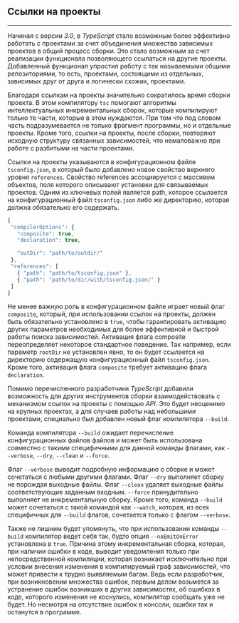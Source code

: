 ## Ссылки на проекты
________________

Начиная с версии *3.0*, в *TypeScript* стало возможным более эффективно работать с проектами за счет объединения множества зависимых проектов в общий процесс сборки. Это стало возможным за счет реализации функционала позволяющего ссылаться на другие проекты. Добавленный функционал упростил работу с так называемыми общими репозиториями, то есть, проектами, состоящими из отдельных, зависимых друг от друга и логически схожих, проектами. 

Благодаря ссылкам на проекты значительно сократилось время сборки проекта. В этом компилятору `tsc` помогают алгоритмы  интеллектуальных инкрементальных сборок, которые компилируют только те части, которые в этом нуждаются. При том что под словом часть подразумевается не только фрагмент программы, но и отдельные проекты. Кроме того, ссылки на проекты, после сборки, повторяют исходную структуру связанных зависимостей, что немаловажно при работе с разбитыми на части проектами.

Ссылки на проекты указываются в конфигурационном файле `tsconfig.json`, в который было добавлено новое свойство верхнего уровня `references`. Свойство references ассоциируется с массивом объектов, поля которого описывают установки для связываемых проектов. Одним из ключевых полей является path, которое ссылается на конфигурационный файл `tsconfig.json` либо же директорию, которая должна обязательно его содержать.

~~~~~typescript
{
 "compilerOptions": {
   "composite": true,
   "declaration": true,

   "outDir": "path/to/outdir/"
 },
 "references": [
   { "path": "path/to/tsconfig.json" },
   { "path": "path/to/dir/with/tsconfig.json/" }
 ]
}
~~~~~


Не менее важную роль в конфигурационном файле играет новый флаг `composite`, который, при использовании ссылок на проекты, должен быть обязательно установлено в `true`, чтобы гарантировать активацию других параметров необходимых для более эффективной и быстрой работы поиска зависимостей. Активация флага composite переопределяет некоторое стандартное поведение. Так например, если параметр `rootDir` не установлен явно, то он будет ссылается на директорию содержащую конфигурационный файл `tsconfig.json`. Кроме того, активация флага `composite` требует активацию флага `declaration`.


Помимо перечисленного разработчики *TypeScript* добавили возможность для других инструментов сборки взаимодействовать с механизмом ссылок на проекты с помощью *API*. Это будет неоценимо на крупных проектах, а для случаев работы над небольшими проектами, специально был добавлен новый флаг компилятора `--build`. 

Команда компилятора `--build` ожидает перечисление конфигурационных файлов файлов и может быть использована совместно с такими специфичными для данной команды флагами, как `--verbose`, `--dry`, `--clean`  и `--force`.

Флаг `--verbose` выводит подробную информацию о сборке и может сочетаться с любыми другими флагами. Флаг `--dry` выполняет сборку не порождая выходные файлы. Флаг `--clean` удаляет выходные файлы соответствующие заданным входным. `--force` принудительно выполняет не инкрементальную сборку. Кроме того, команда `--build` может сочетаться с такой командой как `--watch`, которая, из всех специфичных для `--build` флагов, сочетается только с флагом `--verbose`.

Также не лишним будет упомянуть, что при использовании команды `--build` компилятор ведет себя так, будто опция `--noEmitOnError` установлена в `true`. Причина этому инкрементальная сборка, которая, при наличии ошибки в коде, выводит уведомления только при непосредственной компиляции, которая возникает исключительно при условии внесения изменения в компилируемый граф зависимостей, что может привести к трудно выявляемым багам. Ведь если разработчик, при возникновении множества ошибок, первым делом возьмется за устранение ошибок возникших в других зависимостях, об ошибках в коде, которого изменения не коснулись, компилятор сообщать уже не будет. Но несмотря на отсутствие ошибок в консоли, ошибки так и останутся в программе. 
